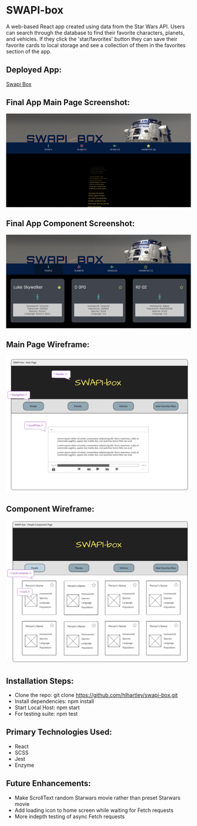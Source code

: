 # SWAPI-box
A web-based React app created using data from the Star Wars API. Users can search through the database to find their favorite characters, planets, and vehicles. If they click the 'star/favorites' button they can save their favorite cards to local storage and see a collection of them in the favorites section of the app. 

## Deployed App:
[Swapi Box](http://swapi-box.s3-website-us-west-2.amazonaws.com/)

## Final App Main Page Screenshot:
![Screenshot](swapi-box-main-page-screenshot.png)

## Final App Component Screenshot:
![Screenshot](swapi-box-final-screenshot.png)

## Main Page Wireframe:
![Wireframe](swapi-box-wireframe-main.png)

## Component Wireframe:
![Wireframe](swapi-box-wireframe-component.png)

## Installation Steps:
- Clone the repo: git clone https://github.com/hlhartley/swapi-box.git
- Install dependencies: npm install
- Start Local Host: npm start
- For testing suite: npm test

## Primary Technologies Used:
- React
- SCSS
- Jest
- Enzyme

## Future Enhancements: 
- Make ScrollText random Starwars movie rather than preset Starwars movie
- Add loading icon to home screen while waiting for Fetch requests
- More indepth testing of async Fetch requests
